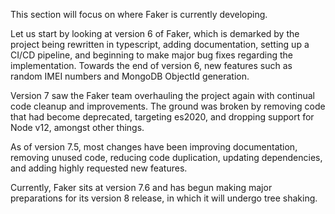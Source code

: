 This section will focus on where Faker is currently developing. 

Let us start by looking at version 6 of Faker, which is demarked by the project being rewritten in typescript, adding documentation, setting up a CI/CD pipeline, and beginning to make major bug fixes regarding the implementation.
Towards the end of version 6, new features such as random IMEI numbers and MongoDB ObjectId generation. 

Version 7 saw the Faker team overhauling the project again with continual code cleanup and improvements. 
The ground was broken by removing code that had become deprecated, targeting es2020, and dropping support for Node v12, amongst other things. 

As of version 7.5, most changes have been improving documentation, removing unused code, reducing code duplication, updating dependencies, and adding highly requested new features. 

Currently, Faker sits at version 7.6 and has begun making major preparations for its version 8 release, in which it will undergo tree shaking. 
